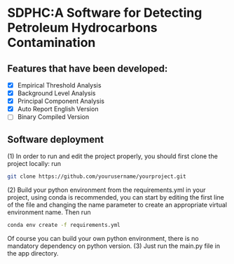 # SDPHC:A Software for Detecting Petroleum Hydrocarbons Contamination

## Features that have been developed:

- [x] Empirical Threshold Analysis
- [x] Background Level Analysis
- [x] Principal Component Analysis
- [x] Auto Report English Version
- [ ] Binary Compiled Version

## Software deployment

(1) In order to run and edit the project properly, you should first clone the project locally: run

```bash
git clone https://github.com/yourusername/yourproject.git
```

(2) Build your python environment from the requirements.yml in your project, using conda is recommended, you can start by editing the first line of the file and changing the name parameter to create an appropriate virtual environment name. Then run

```bash
conda env create -f requirements.yml
```

Of course you can build your own python environment, there is no mandatory dependency on python version.
(3) Just run the main.py file in the app directory.

